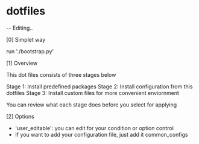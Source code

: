 # dotfiles

-- Editing..

[0] Simplet way

run './bootstrap.py'

[1] Overview

This dot files consists of three stages below

Stage 1: Install predefined packages
Stage 2: Install configuration from this dotfiles
Stage 3: Install custom files for more convenient enviornment 

You can review what each stage does before you select for applying

[2] Options

- 'user_editable': you can edit for your condition or option control
- If you want to add your configuration file, just add it common_configs
